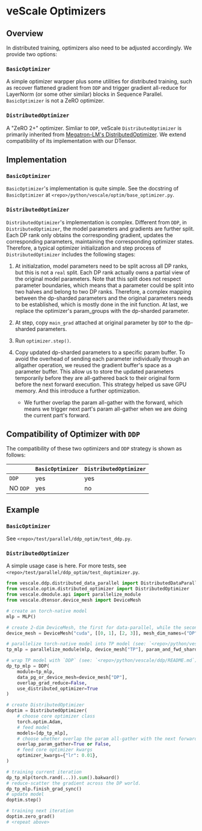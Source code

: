 # veScale Optimizers

## Overview

In distributed training, optimizers also need to be adjusted accordingly. We provide two options:

### `BasicOptimizer`

A simple optimizer warpper plus some utilities for distributed training, such as recover flattened gradient from `DDP` and trigger gradient all-reduce for LayerNorm (or some other similar) blocks in Sequence Parallel. `BasicOptimizer` is not a ZeRO optimizer.

### `DistributedOptimizer`

A "ZeRO 2+" optimizer. Simliar to `DDP`, veScale `DistributedOptimizer` is primarily inherited from [Megatron-LM's DistributedOptimizer](https://github.com/NVIDIA/Megatron-LM/blob/main/megatron/core/optimizer/distrib_optimizer.py). We extend compatibility of its implementation with our DTensor.

## Implementation

### `BasicOptimizer`

`BasicOptimizer`'s implementation is quite simple. See the docstring of `BasicOptimizer` at `<repo>/python/vescale/optim/base_optimizer.py`.

### `DistributedOptimizer`

`DistributedOptimizer`'s implementation is complex. Different from `DDP`, in `DistributedOptimizer`, the model parameters and gradients are further split. Each DP rank only obtains the corresponding gradient, updates the corresponding parameters, maintaining the corresponding optimizer states. Therefore, a typical optimizer initialization and step process of `DistributedOptimizer` includes the following stages:

1. At initialzation, model parameters need to be split across all DP ranks, but this is not a `real` split. Each DP rank actually owns a partial view of the original model parameters. Note that this split does not respect parameter boundaries, which means that a parameter could be split into two halves and belong to two DP ranks. Therefore, a complex mapping between the dp-sharded parameters and the original parameters needs to be established, which is mostly done in the init function. At last, we replace the optimizer's param_groups with the dp-sharded parameter.

2. At step, copy `main_grad` attached at original parameter by `DDP` to the dp-sharded parameters.

3. Run `optimizer.step()`.

4. Copy updated dp-sharded parameters to a specific param buffer. To avoid the overhead of sending each parameter individually through an allgather operation, we reused the gradient buffer's space as a parameter buffer. This allow us to store the updated parameters temporarily before they are all-gathered back to their original form before the next forward execution. This strategy helped us save GPU memory. And this introduce a further optimization.

    - We further overlap the param all-gather with the forward, which means we trigger next part's param all-gather when we are doing the current part's forward.

## Compatibility of Optimizer with `DDP`

The compatibility of these two optimizers and `DDP` strategy is shown as follows:

|          | `BasicOptimizer` | `DistributedOptimizer` |
| -------- | ---------------- | ---------------------- |
| `DDP`    |      yes         |        yes             |
| NO `DDP` |      yes         |         no             |

## Example

### `BasicOptimizer`

See `<repo>/test/parallel/ddp_optim/test_ddp.py`.

### `DistributedOptimizer`

A simple usage case is here. For more tests, see `<repo>/test/parallel/ddp_optim/test_doptimizer.py`.

```python
from vescale.ddp.distributed_data_parallel import DistributedDataParallel as DDP
from vescale.optim.distributed_optimizer import DistributedOptimizer
from vescale.dmodule.api import parallelize_module
from vescale.dtensor.device_mesh import DeviceMesh

# create an torch-native model
mlp = MLP()

# create 2-dim DeviceMesh, the first for data-parallel, while the second for tensor-parallel.
device_mesh = DeviceMesh("cuda", [[0, 1], [2, 3]], mesh_dim_names=("DP", "TP"))

# parallelize torch-native model into TP model (see: `<repo>/python/vescale/dmodule/README.md`)
tp_mlp = parallelize_module(mlp, device_mesh["TP"], param_and_fwd_sharding_plan)

# wrap TP model with `DDP` (see: `<repo>/python/vescale/ddp/README.md`)
dp_tp_mlp = DDP(
    module=tp_mlp,
    data_pg_or_device_mesh=device_mesh["DP"],
    overlap_grad_reduce=False,
    use_distributed_optimizer=True
)

# create DistributedOptimizer
doptim = DistributedOptimizer(
    # choose core optimizer class
    torch.optim.Adam,
    # feed model
    models=[dp_tp_mlp],
    # choose whether overlap the param all-gather with the next forward for speeding up
    overlap_param_gather=True or False,
    # feed core optimizer kwargs
    optimizer_kwargs={"lr": 0.01},
)

# training current iteration
dp_tp_mlp(torch.rand(...)).sum().bakward()
# reduce-scatter the gradient across the DP world.
dp_tp_mlp.finish_grad_sync()
# update model
doptim.step()

# training next iteration
doptim.zero_grad()
# <repeat above>

```
